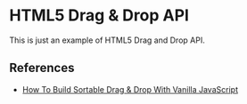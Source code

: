 # HTML5 Drag & Drop API

This is just an example of HTML5 Drag and Drop API.

## References

- [How To Build Sortable Drag & Drop With Vanilla JavaScript](https://www.youtube.com/watch?v=jfYWwQrtzzY)
